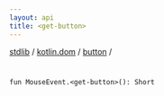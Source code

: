 ```yaml
---
layout: api
title: <get-button>
---
```

[stdlib](../../index.html) / [kotlin.dom](../index.html) / [button](index.html) / [<get-button>](_get-button_.html)

# <get-button>

```
fun MouseEvent.<get-button>(): Short
```
